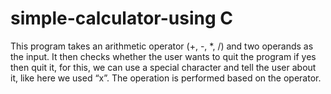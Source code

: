 # simple-calculator-using C
This program takes an arithmetic operator (+, -, *, /) and two operands as the input. It then checks whether the user wants to quit the program if yes then quit it, for this, we can use a special character and tell the user about it, like here we used “x”. The operation is performed based on the operator.
